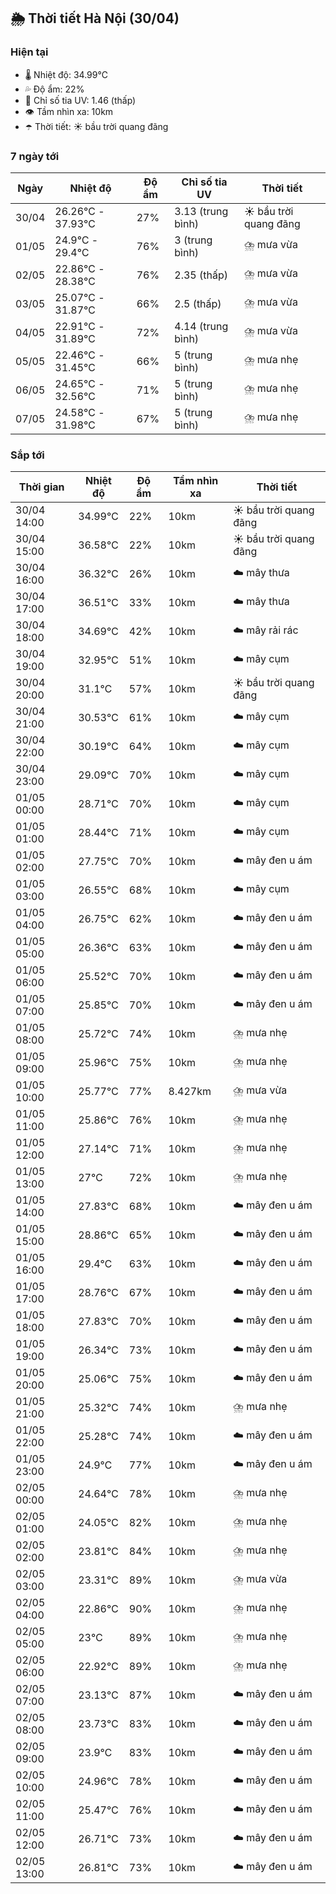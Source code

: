 ## 🌦️ Thời tiết Hà Nội (30/04)

### Hiện tại

- 🌡️ Nhiệt độ: 34.99℃
- 💦 Độ ẩm: 22%
- 🌟 Chỉ số tia UV: 1.46 (thấp)
- 👁️ Tầm nhìn xa: 10km
- ☂️ Thời tiết: ☀️ bầu trời quang đãng

### 7 ngày tới

| Ngày | Nhiệt độ | Độ ẩm | Chỉ số tia UV | Thời tiết |
| --- | --- | --- | --- | --- |
| 30/04 | 26.26℃ - 37.93℃ | 27% | 3.13 (trung bình) | ☀️ bầu trời quang đãng |
| 01/05 | 24.9℃ - 29.4℃ | 76% | 3 (trung bình) | ⛈️ mưa vừa |
| 02/05 | 22.86℃ - 28.38℃ | 76% | 2.35 (thấp) | ⛈️ mưa vừa |
| 03/05 | 25.07℃ - 31.87℃ | 66% | 2.5 (thấp) | ⛈️ mưa vừa |
| 04/05 | 22.91℃ - 31.89℃ | 72% | 4.14 (trung bình) | ⛈️ mưa vừa |
| 05/05 | 22.46℃ - 31.45℃ | 66% | 5 (trung bình) | ⛈️ mưa nhẹ |
| 06/05 | 24.65℃ - 32.56℃ | 71% | 5 (trung bình) | ⛈️ mưa nhẹ |
| 07/05 | 24.58℃ - 31.98℃ | 67% | 5 (trung bình) | ⛈️ mưa nhẹ |

### Sắp tới

| Thời gian | Nhiệt độ | Độ ẩm | Tầm nhìn xa | Thời tiết |
| --- | --- | --- | --- | --- |
| 30/04 14:00 | 34.99℃ | 22% | 10km | ☀️ bầu trời quang đãng |
| 30/04 15:00 | 36.58℃ | 22% | 10km | ☀️ bầu trời quang đãng |
| 30/04 16:00 | 36.32℃ | 26% | 10km | ☁️ mây thưa |
| 30/04 17:00 | 36.51℃ | 33% | 10km | ☁️ mây thưa |
| 30/04 18:00 | 34.69℃ | 42% | 10km | ☁️ mây rải rác |
| 30/04 19:00 | 32.95℃ | 51% | 10km | ☁️ mây cụm |
| 30/04 20:00 | 31.1℃ | 57% | 10km | ☀️ bầu trời quang đãng |
| 30/04 21:00 | 30.53℃ | 61% | 10km | ☁️ mây cụm |
| 30/04 22:00 | 30.19℃ | 64% | 10km | ☁️ mây cụm |
| 30/04 23:00 | 29.09℃ | 70% | 10km | ☁️ mây cụm |
| 01/05 00:00 | 28.71℃ | 70% | 10km | ☁️ mây cụm |
| 01/05 01:00 | 28.44℃ | 71% | 10km | ☁️ mây cụm |
| 01/05 02:00 | 27.75℃ | 70% | 10km | ☁️ mây đen u ám |
| 01/05 03:00 | 26.55℃ | 68% | 10km | ☁️ mây cụm |
| 01/05 04:00 | 26.75℃ | 62% | 10km | ☁️ mây đen u ám |
| 01/05 05:00 | 26.36℃ | 63% | 10km | ☁️ mây đen u ám |
| 01/05 06:00 | 25.52℃ | 70% | 10km | ☁️ mây đen u ám |
| 01/05 07:00 | 25.85℃ | 70% | 10km | ☁️ mây đen u ám |
| 01/05 08:00 | 25.72℃ | 74% | 10km | ⛈️ mưa nhẹ |
| 01/05 09:00 | 25.96℃ | 75% | 10km | ⛈️ mưa nhẹ |
| 01/05 10:00 | 25.77℃ | 77% | 8.427km | ⛈️ mưa vừa |
| 01/05 11:00 | 25.86℃ | 76% | 10km | ⛈️ mưa nhẹ |
| 01/05 12:00 | 27.14℃ | 71% | 10km | ⛈️ mưa nhẹ |
| 01/05 13:00 | 27℃ | 72% | 10km | ⛈️ mưa nhẹ |
| 01/05 14:00 | 27.83℃ | 68% | 10km | ☁️ mây đen u ám |
| 01/05 15:00 | 28.86℃ | 65% | 10km | ☁️ mây đen u ám |
| 01/05 16:00 | 29.4℃ | 63% | 10km | ☁️ mây đen u ám |
| 01/05 17:00 | 28.76℃ | 67% | 10km | ☁️ mây đen u ám |
| 01/05 18:00 | 27.83℃ | 70% | 10km | ☁️ mây đen u ám |
| 01/05 19:00 | 26.34℃ | 73% | 10km | ☁️ mây đen u ám |
| 01/05 20:00 | 25.06℃ | 75% | 10km | ☁️ mây đen u ám |
| 01/05 21:00 | 25.32℃ | 74% | 10km | ⛈️ mưa nhẹ |
| 01/05 22:00 | 25.28℃ | 74% | 10km | ☁️ mây đen u ám |
| 01/05 23:00 | 24.9℃ | 77% | 10km | ☁️ mây đen u ám |
| 02/05 00:00 | 24.64℃ | 78% | 10km | ⛈️ mưa nhẹ |
| 02/05 01:00 | 24.05℃ | 82% | 10km | ⛈️ mưa nhẹ |
| 02/05 02:00 | 23.81℃ | 84% | 10km | ⛈️ mưa nhẹ |
| 02/05 03:00 | 23.31℃ | 89% | 10km | ⛈️ mưa vừa |
| 02/05 04:00 | 22.86℃ | 90% | 10km | ⛈️ mưa nhẹ |
| 02/05 05:00 | 23℃ | 89% | 10km | ⛈️ mưa nhẹ |
| 02/05 06:00 | 22.92℃ | 89% | 10km | ⛈️ mưa nhẹ |
| 02/05 07:00 | 23.13℃ | 87% | 10km | ☁️ mây đen u ám |
| 02/05 08:00 | 23.73℃ | 83% | 10km | ☁️ mây đen u ám |
| 02/05 09:00 | 23.9℃ | 83% | 10km | ☁️ mây đen u ám |
| 02/05 10:00 | 24.96℃ | 78% | 10km | ☁️ mây đen u ám |
| 02/05 11:00 | 25.47℃ | 76% | 10km | ☁️ mây đen u ám |
| 02/05 12:00 | 26.71℃ | 73% | 10km | ☁️ mây đen u ám |
| 02/05 13:00 | 26.81℃ | 73% | 10km | ☁️ mây đen u ám |
